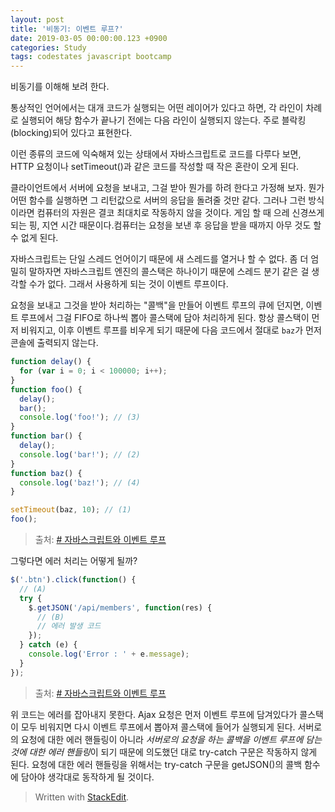 ```yaml
---
layout: post
title: '비동기: 이벤트 루프?'
date: 2019-03-05 00:00:00.123 +0900
categories: Study
tags: codestates javascript bootcamp
---
```


비동기를 이해해 보려 한다.

통상적인 언어에서는 대개 코드가 실행되는 어떤 레이어가 있다고 하면, 각 라인이 차례로 실행되어 해당 함수가 끝나기 전에는 다음 라인이 실행되지 않는다. 주로 블락킹(blocking)되어 있다고 표현한다.

이런 종류의 코드에 익숙해져 있는 상태에서 자바스크립트로 코드를 다루다 보면, HTTP 요청이나 setTimeout()과 같은 코드를 작성할 때 작은 혼란이 오게 된다.

클라이언트에서 서버에 요청을 보내고, 그걸 받아 뭔가를 하려 한다고 가정해 보자. 뭔가 어떤 함수를 실행하면 그 리턴값으로 서버의 응답을 돌려줄 것만 같다. 그러나 그런 방식이라면 컴퓨터의 자원은 결코 최대치로 작동하지 않을 것이다. 게임 할 때 으레 신경쓰게 되는 핑, 지연 시간 때문이다.컴퓨터는 요청을 보낸 후 응답을 받을 때까지 아무 것도 할 수 없게 된다.

자바스크립트는 단일 스레드 언어이기 때문에 새 스레드를 열거나 할 수 없다. 좀 더 엄밀히 말하자면 자바스크립트 엔진의 콜스택은 하나이기 때문에 스레드 분기 같은 걸 생각할 수가 없다. 그래서 사용하게 되는 것이 이벤트 루프이다.

요청을 보내고 그것을 받아 처리하는 "콜백"을 만들어 이벤트 루프의 큐에 던지면, 이벤트 루프에서 그걸 FIFO로 하나씩 뽑아 콜스택에 담아 처리하게 된다. 항상 콜스택이 먼저 비워지고, 이후 이벤트 루프를 비우게 되기 때문에 다음 코드에서 절대로 `baz`가 먼저 콘솔에 출력되지 않는다.

```javascript
function delay() {
  for (var i = 0; i < 100000; i++);
}
function foo() {
  delay();
  bar();
  console.log('foo!'); // (3)
}
function bar() {
  delay();
  console.log('bar!'); // (2)
}
function baz() {
  console.log('baz!'); // (4)
}

setTimeout(baz, 10); // (1)
foo();
```

> 출처: [# 자바스크립트와 이벤트 루프](https://meetup.toast.com/posts/89)

그렇다면 에러 처리는 어떻게 될까?

```javascript
$('.btn').click(function() {
  // (A)
  try {
    $.getJSON('/api/members', function(res) {
      // (B)
      // 에러 발생 코드
    });
  } catch (e) {
    console.log('Error : ' + e.message);
  }
});
```

> 출처: [# 자바스크립트와 이벤트 루프](https://meetup.toast.com/posts/89)

위 코드는 에러를 잡아내지 못한다. Ajax 요청은 먼저 이벤트 루프에 담겨있다가 콜스택이 모두 비워지면 다시 이벤트 루프에서 뽑아져 콜스택에 들어가 실행되게 된다. 서버로의 요청에 대한 에러 핸들링이 아니라 *서버로의 요청을 하는 콜백을 이벤트 루프에 담는 것에 대한 에러 핸들링*이 되기 때문에 의도했던 대로 try-catch 구문은 작동하지 않게 된다. 요청에 대한 에러 핸들링을 위해서는 try-catch 구문을 getJSON()의 콜백 함수에 담아야 생각대로 동작하게 될 것이다.

> Written with [StackEdit](https://stackedit.io/).
